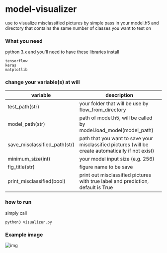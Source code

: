 # model-visualizer

use to visualize misclassified pictures by simple pass in your model.h5 and directory that contains the same number of classes you want to test on

### What you need 

python 3.x and you'll need to have these libraries install

```
tensorflow
keras
matplotlib
```

### change your variable(s) at will

| variable | description |
| --- | --- |
| test_path(str) | your folder that will be use by flow_from_directory |
| model_path(str) | path of model.h5, will be called by model.load_model(model_path) |
| save_misclassified_path(str) | path that you want to save your misclassified pictures (will be create automatically if not exist) |
| minimum_size(int) | your model input size (e.g. 256) |
| fig_title(str) | figure name to be save |
| print_misclassified(bool) | print out misclassified pictures with true label and prediction, default is True |


### how to run

simply call 

```
python3 visualizer.py 
```

### Example image

![img](https://i.imgur.com/LQl62EK.jpg)
